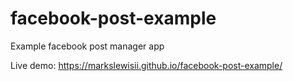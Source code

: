 # facebook-post-example
Example facebook post manager app

Live demo:
https://markslewisii.github.io/facebook-post-example/
